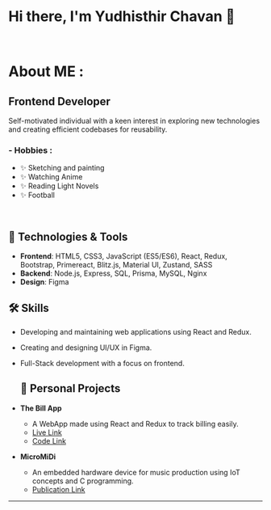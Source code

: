 # Hi there, I'm Yudhisthir Chavan  👋

</br>

# About ME  :

## Frontend Developer

Self-motivated individual with a keen interest in exploring new technologies and creating efficient codebases for reusability. 

### - Hobbies : 
- ✨ Sketching and painting
- ✨ Watching Anime
- ✨ Reading Light Novels
- ✨ Football

</br>

## 🔧 Technologies & Tools

- **Frontend**: HTML5, CSS3, JavaScript (ES5/ES6), React, Redux, Bootstrap, Primereact, Blitz.js, Material UI, Zustand, SASS
- **Backend**: Node.js, Express, SQL, Prisma, MySQL, Nginx
- **Design**: Figma 


## 🛠️ Skills

- Developing and maintaining web applications using React and Redux.
- Creating and designing UI/UX in Figma.
- Full-Stack development with a focus on frontend.

  ## 💼 Personal Projects

- **The Bill App**
  - A WebApp made using React and Redux to track billing easily.
  - [Live Link](https://thebillsapp.netlify.app/)
  - [Code Link](https://github.com/caveman-dev/thebillapp)

- **MicroMiDi**
  - An embedded hardware device for music production using IoT concepts and C programming.
  - [Publication Link](https://www.ijariit.com/manuscript/micromidi/)




*************
